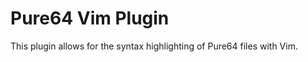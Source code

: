 Pure64 Vim Plugin
=================

This plugin allows for the syntax highlighting of Pure64 files with Vim.
